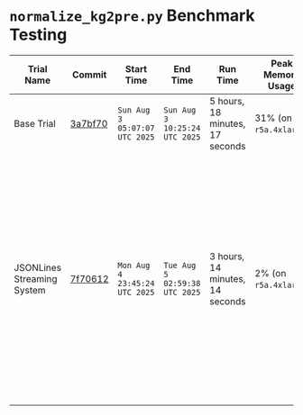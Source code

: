 # `normalize_kg2pre.py` Benchmark Testing
Trial Name | Commit | Start Time | End Time | Run Time | Peak Memory Usage | Size (bytes) | Notes
--|--|--|--|--|--|--|--
Base Trial | [3a7bf70](https://github.com/Translator-CATRAX/stitch/commit/3a7bf70f0dafbc7c955196e6cb30b2f8bfce604d) | `Sun Aug  3 05:07:07 UTC 2025` | `Sun Aug  3 10:25:24 UTC 2025` | 5 hours, 18 minutes, 17 seconds | 31% (on `r5a.4xlarge`) | 14958920 | The memory tracker was started about 1 hour and 9 minutes into the build.
JSONLines Streaming System | [7f70612](https://github.com/Translator-CATRAX/stitch/commit/7f7061204234bab174d19f68a129d32a479a7996) | `Mon Aug  4 23:45:24 UTC 2025` | `Tue Aug  5 02:59:38 UTC 2025` | 3 hours, 14 minutes, 14 seconds | 2% (on `r5a.4xlarge`) | 14959840 | This wasn't run on a fresh instance. (Base Trial had already been run; this test was also started but abandoned about 40 minutes into the build after I realized I forgot to measure memory usage. I am unclear whether this would have impacted the indices.) The script used was `normalize_kg2pre_jsonlines.py`. Additionally, I can't run a direct comparison on content because the Base Trial had unsorted keys while this trial had sorted keys in the JSONLines file. I am unclear why this file is 80 bytes smaller. It does not seem to be a systemic error or I would expect the difference to be significantly larger.